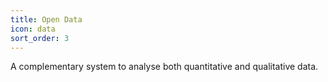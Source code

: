 ```yaml
---
title: Open Data
icon: data
sort_order: 3
---
```


A complementary system to analyse both quantitative and qualitative data.
